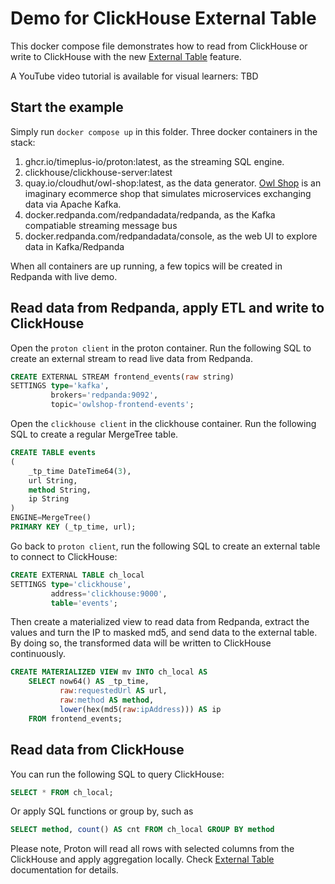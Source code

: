 # Demo for ClickHouse External Table

This docker compose file demonstrates how to read from ClickHouse or write to ClickHouse with the new [External Table](https://docs.timeplus.com/proton-clickhouse-external-table) feature.

A YouTube video tutorial is available for visual learners: TBD

## Start the example

Simply run `docker compose up` in this folder. Three docker containers in the stack:

1. ghcr.io/timeplus-io/proton:latest, as the streaming SQL engine. 
2. clickhouse/clickhouse-server:latest
3. quay.io/cloudhut/owl-shop:latest, as the data generator. [Owl Shop](https://github.com/cloudhut/owl-shop) is an imaginary ecommerce shop that simulates microservices exchanging data via Apache Kafka.
4. docker.redpanda.com/redpandadata/redpanda, as the Kafka compatiable streaming message bus
5. docker.redpanda.com/redpandadata/console, as the web UI to explore data in Kafka/Redpanda

When all containers are up running, a few topics will be created in Redpanda with live demo.

## Read data from Redpanda, apply ETL and write to ClickHouse
Open the `proton client` in the proton container. Run the following SQL to create an external stream to read live data from Redpanda.

```sql
CREATE EXTERNAL STREAM frontend_events(raw string)
SETTINGS type='kafka',
         brokers='redpanda:9092',
         topic='owlshop-frontend-events';
```

Open the `clickhouse client` in the clickhouse container. Run the following SQL to create a regular MergeTree table.

```sql
CREATE TABLE events
(
    _tp_time DateTime64(3),
    url String,
    method String,
    ip String
)
ENGINE=MergeTree()
PRIMARY KEY (_tp_time, url);
```

Go back to `proton client`, run the following SQL to create an external table to connect to ClickHouse:
```sql
CREATE EXTERNAL TABLE ch_local
SETTINGS type='clickhouse',
         address='clickhouse:9000',
         table='events';
```

Then create a materialized view to read data from Redpanda, extract the values and turn the IP to masked md5, and send data to the external table. By doing so, the transformed data will be written to ClickHouse continuously.

```sql
CREATE MATERIALIZED VIEW mv INTO ch_local AS
    SELECT now64() AS _tp_time,
           raw:requestedUrl AS url,
           raw:method AS method,
           lower(hex(md5(raw:ipAddress))) AS ip
    FROM frontend_events;
```

## Read data from ClickHouse

You can run the following SQL to query ClickHouse:

```sql
SELECT * FROM ch_local;
```

Or apply SQL functions or group by, such as

```sql
SELECT method, count() AS cnt FROM ch_local GROUP BY method
```

Please note, Proton will read all rows with selected columns from the ClickHouse and apply aggregation locally. Check [External Table](https://docs.timeplus.com/proton-clickhouse-external-table) documentation for details.